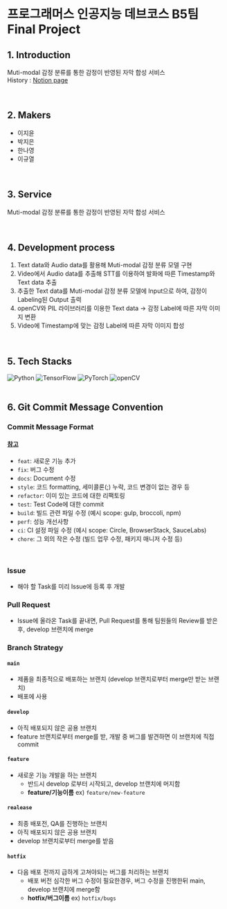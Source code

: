 # 프로그래머스 인공지능 데브코스 B5팀 Final Project

## 1. Introduction
Muti-modal 감정 분류를 통한 감정이 반영된 자막 합성 서비스
<br>
History : [Notion page](https://daisylee.notion.site/b5-4-2dfe4e8c3a7b48fabe3bf29f3de60076)

<br>

## 2. Makers
- 이지윤
- 박지은
- 한나영
- 이규열

<br>

## 3. Service
Muti-modal 감정 분류를 통한 감정이 반영된 자막 합성 서비스

<br>

## 4. Development process
1. Text data와 Audio data를 활용해 Muti-modal 감정 분류 모델 구현
2. Video에서 Audio data를 추출해 STT를 이용하여 발화에 따른 Timestamp와 Text data 추출
3. 추출한 Text data를 Muti-modal 감정 분류 모델에 Input으로 하여, 감정이 Labeling된 Output 출력
4. openCV와 PIL 라이브러리를 이용한 Text data → 감정 Label에 따른 자막 이미지 변환
5. Video에 Timestamp에 맞는 감정 Label에 따른 자막 이미지 합성

<br>

## 5. Tech Stacks
![Python](https://img.shields.io/badge/-Python-14354C?style=flat-square&logo=Python)
![TensorFlow](https://img.shields.io/badge/TensorFlow-%23FF6F00.svg?style=flat-square&logo=TensorFlow&logoColor=white)
![PyTorch](https://img.shields.io/badge/PyTorch-%23EE4C2C.svg?style=flat-square&logo=PyTorch&logoColor=white)
![openCV](https://img.shields.io/badge/opencv-5C3EE8?style=flat-square&logo=opencv&logoColor=black)
<br/>
<br>
  
## 6. Git Commit Message Convention
### Commit Message Format

#### [참고](https://underflow101.tistory.com/31)

- `feat`: 새로운 기능 추가
- `fix`: 버그 수정
- `docs`: Document 수정
- `style`: 코드 formatting, 세미콜론(;) 누락, 코드 변경이 없는 경우 등
- `refactor`: 이미 있는 코드에 대한 리팩토링
- `test`: Test Code에 대한 commit
- `build`: 빌드 관련 파일 수정 (예시 scope: gulp, broccoli, npm)
- `perf`: 성능 개선사항
- `ci`: CI 설정 파일 수정 (예시 scope: Circle, BrowserStack, SauceLabs)
- `chore`: 그 외의 작은 수정 (빌드 업무 수정, 패키지 매니저 수정 등)

</div>
</details>
<br />

### Issue
- 해야 할 Task를 미리 Issue에 등록 후 개발

### Pull Request
- Issue에 올라온 Task를 끝내면, Pull Request를 통해 팀원들의 Review를 받은 후, develop 브랜치에 merge

### Branch Strategy

#### `main`
- 제품을 최종적으로 배포하는 브랜치 (develop 브랜치로부터 merge만 받는 브랜치)
- 배포에 사용

#### `develop`
- 아직 배포되지 않은 공용 브랜치
- feature 브랜치로부터 merge를 받, 개발 중 버그를 발견하면 이 브랜치에 직접 commit

#### `feature`
- 새로운 기능 개발을 하는 브랜치
  - 반드시 develop 로부터 시작되고, develop 브랜치에 머지함
  - **feature/기능이름**
    ex) `feature/new-feature`
    
#### `realease`
- 최종 배포전, QA를 진행하는 브랜치
- 아직 배포되지 않은 공용 브랜치
- develop 브랜치로부터 merge를 받음

#### `hotfix`
- 다음 배포 전까지 급하게 고쳐야되는 버그를 처리하는 브랜치
  - 배포 버전 심각한 버그 수정이 필요한경우, 버그 수정을 진행한뒤 main, develop 브랜치에 merge함
  - **hotfix/버그이름**
    ex) `hotfix/bugs`
